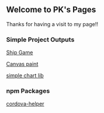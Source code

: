 ## Welcome to PK's Pages

Thanks for having a visit to my page!!

### Simple Project Outputs

<a href="https://parkourkarthik.github.io/ship-game/">Ship Game</a>

<a href="https://parkourkarthik.github.io/canvas-paint/dist/">Canvas paint</a>

<a href="https://parkourkarthik.github.io/pkchart/">simple chart lib</a>

### npm Packages
<a href="https://www.npmjs.com/package/cordova-helper">cordova-helper</a>
